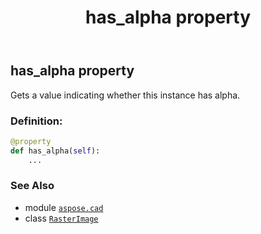 ﻿---
title: has_alpha property
second_title: Aspose.CAD for Python via .NET API References
description: 
type: docs
weight: 510
url: /python-net/aspose.cad/rasterimage/has_alpha/
is_root: false
---

## has_alpha property


Gets a value indicating whether this instance has alpha.
### Definition:
```python
@property
def has_alpha(self):
    ...
```

### See Also
* module [`aspose.cad`](../../)
* class [`RasterImage`](/cad/python-net/aspose.cad/rasterimage)
